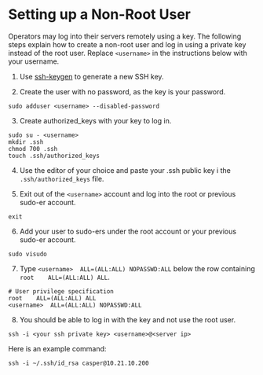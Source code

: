 # Setting up a Non-Root User

Operators may log into their servers remotely using a key. The following steps explain how to create a non-root user and log in using a private key instead of the root user. Replace `<username>` in the instructions below with your username.

1. Use [ssh-keygen](https://www.ssh.com/ssh/keygen/) to generate a new SSH key.

2. Create the user with no password, as the key is your password.

```
sudo adduser <username> --disabled-password
```

3. Create authorized_keys with your key to log in.

```
sudo su - <username>
mkdir .ssh
chmod 700 .ssh
touch .ssh/authorized_keys
```

4. Use the editor of your choice and paste your .ssh public key i the `.ssh/authorized_keys` file.

5. Exit out of the `<username>` account and log into the root or previous sudo-er account.

```
exit
```

6. Add your user to sudo-ers under the root account or your previous sudo-er account.

```
sudo visudo
```

7. Type `<username>  ALL=(ALL:ALL) NOPASSWD:ALL` below the row containing `root    ALL=(ALL:ALL) ALL`.

```
# User privilege specification
root    ALL=(ALL:ALL) ALL
<username>  ALL=(ALL:ALL) NOPASSWD:ALL
```

8. You should be able to log in with the key and not use the root user.

```
ssh -i <your ssh private key> <username>@<server ip>
```

Here is an example command:

```
ssh -i ~/.ssh/id_rsa casper@10.21.10.200
```